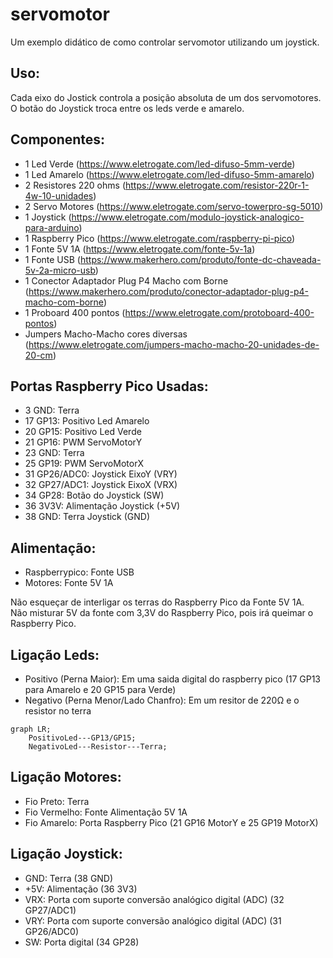 # servomotor

Um exemplo didático de como controlar servomotor utilizando um joystick.

## Uso:
  Cada eixo do Jostick controla a posição absoluta de um dos servomotores.
  O botão do Joystick troca entre os leds verde e amarelo.
  
## Componentes:
- 1 Led Verde (https://www.eletrogate.com/led-difuso-5mm-verde)
- 1 Led Amarelo (https://www.eletrogate.com/led-difuso-5mm-amarelo)
- 2 Resistores 220 ohms (https://www.eletrogate.com/resistor-220r-1-4w-10-unidades)
- 2 Servo Motores (https://www.eletrogate.com/servo-towerpro-sg-5010)
- 1 Joystick (https://www.eletrogate.com/modulo-joystick-analogico-para-arduino)
- 1 Raspberry Pico (https://www.eletrogate.com/raspberry-pi-pico)
- 1 Fonte 5V 1A (https://www.eletrogate.com/fonte-5v-1a)
- 1 Fonte USB (https://www.makerhero.com/produto/fonte-dc-chaveada-5v-2a-micro-usb)
- 1 Conector Adaptador Plug P4 Macho com Borne (https://www.makerhero.com/produto/conector-adaptador-plug-p4-macho-com-borne)
- 1 Proboard 400 pontos (https://www.eletrogate.com/protoboard-400-pontos)
- Jumpers Macho-Macho cores diversas (https://www.eletrogate.com/jumpers-macho-macho-20-unidades-de-20-cm)
  
## Portas Raspberry Pico Usadas:
- 3 GND: Terra
- 17 GP13: Positivo Led Amarelo
- 20 GP15: Positivo Led Verde
- 21 GP16: PWM ServoMotorY
- 23 GND: Terra
- 25 GP19: PWM ServoMotorX
- 31 GP26/ADC0: Joystick EixoY (VRY)
- 32 GP27/ADC1: Joystick EixoX (VRX)
- 34 GP28: Botão do Joystick (SW)
- 36 3V3V: Alimentação Joystick (+5V)
- 38 GND: Terra Joystick (GND)

## Alimentação:
-  Raspberrypico: Fonte USB
-  Motores: Fonte 5V 1A

  Não esqueçar de interligar os terras do Raspberry Pico da Fonte 5V 1A.\
  Não misturar 5V da fonte com 3,3V do Raspberry Pico, pois irá queimar o Raspberry Pico.
  
## Ligação Leds:
- Positivo (Perna Maior): Em uma saida digital do raspberry pico (17 GP13 para Amarelo e 20 GP15 para Verde)
- Negativo (Perna Menor/Lado Chanfro): Em um resitor de 220Ω e o resistor no terra

```mermaid
graph LR;
    PositivoLed---GP13/GP15;
    NegativoLed---Resistor---Terra;
```
  
## Ligação Motores:
-  Fio Preto: Terra
-  Fio Vermelho: Fonte Alimentação 5V 1A
-  Fio Amarelo: Porta Raspberry Pico (21 GP16 MotorY e 25 GP19 MotorX)

## Ligação Joystick:
-  GND: Terra (38 GND)
-  +5V: Alimentação (36 3V3)
-  VRX: Porta com suporte conversão analógico digital (ADC) (32 GP27/ADC1)
-  VRY: Porta com suporte conversão analógico digital (ADC) (31 GP26/ADC0)
-  SW: Porta digital (34 GP28)

